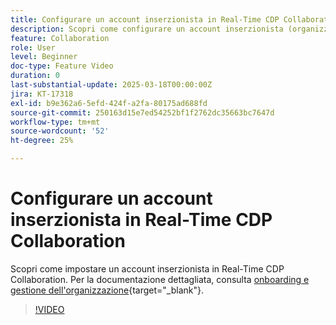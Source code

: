 ```yaml
---
title: Configurare un account inserzionista in Real-Time CDP Collaboration
description: Scopri come configurare un account inserzionista (organizzazione) in Real-Time CDP Collaboration.
feature: Collaboration
role: User
level: Beginner
doc-type: Feature Video
duration: 0
last-substantial-update: 2025-03-18T00:00:00Z
jira: KT-17318
exl-id: b9e362a6-5efd-424f-a2fa-80175ad688fd
source-git-commit: 250163d15e7ed54252bf1f2762dc35663bc7647d
workflow-type: tm+mt
source-wordcount: '52'
ht-degree: 25%

---
```


# Configurare un account inserzionista in Real-Time CDP Collaboration

Scopri come impostare un account inserzionista in Real-Time CDP Collaboration. Per la documentazione dettagliata, consulta [onboarding e gestione dell&#39;organizzazione](https://experienceleague.adobe.com/it/docs/real-time-cdp-collaboration/using/setup/onboard-organization){target="_blank"}.

>[!VIDEO](https://video.tv.adobe.com/v/3452264/?learn=on&enablevpops)
